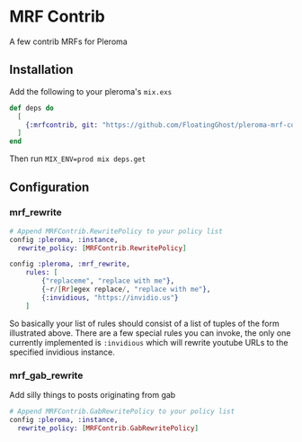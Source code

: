 # MRF Contrib

A few contrib MRFs for Pleroma

## Installation

Add the following to your pleroma's `mix.exs`

```elixir
def deps do
  [
    {:mrfcontrib, git: "https://github.com/FloatingGhost/pleroma-mrf-contrib.git", tag: "v0.0.5"}
  ]
end
```

Then run `MIX_ENV=prod mix deps.get`

## Configuration 

### mrf\_rewrite

```elixir
# Append MRFContrib.RewritePolicy to your policy list
config :pleroma, :instance,
  rewrite_policy: [MRFContrib.RewritePolicy]

config :pleroma, :mrf_rewrite,
    rules: [
        {"replaceme", "replace with me"},
        {~r/[Rr]egex replace/, "replace with me"},
        {:invidious, "https://invidio.us"}
    ]
```

So basically your list of rules should consist of a list of tuples of the form illustrated above.
There are a few special rules you can invoke, the only one currently implemented is `:invidious`
which will rewrite youtube URLs to the specified invidious instance.

### mrf\_gab\_rewrite

Add silly things to posts originating from gab

```elixir
# Append MRFContrib.GabRewritePolicy to your policy list
config :pleroma, :instance,
  rewrite_policy: [MRFContrib.GabRewritePolicy]
```
